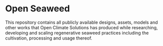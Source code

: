 # Open Seaweed

This repository contains all publicly available designs, assets, models and other works that Open Climate Solutions has produced while researching, developing and scaling regenerative seaweed practices including the cultivation, processing and usage thereof.
